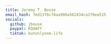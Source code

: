 ```yaml
---
title: Jeremy T. Bouse
email_hash: 7ed137bc74aa906a562434ca1f8ea515
socials:
  github: jbouse
  paypal: KQ4AFY
  tiktok: butonlyone.life
---
```


